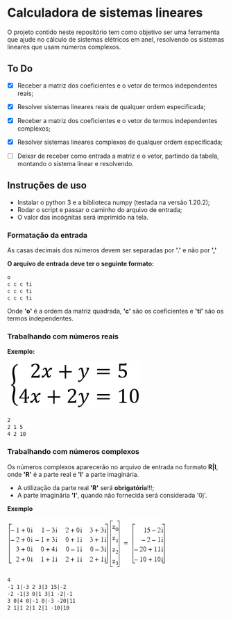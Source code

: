 # Calculadora de sistemas lineares

O projeto contido neste repositório tem como objetivo ser uma ferramenta que ajude
no cálculo de sistemas elétricos em anel, resolvendo os sistemas lineares que usam números complexos.

## To Do

- [X] Receber a matriz dos coeficientes e o vetor de termos independentes reais;
- [X] Resolver sistemas lineares reais de qualquer ordem especificada;
- [X] Receber a matriz dos coeficientes e o vetor de termos independentes complexos;
- [X] Resolver sistemas lineares complexos de qualquer ordem especificada;
- [ ] Deixar de receber como entrada a matriz e o vetor, partindo da tabela, montando o sistema linear e resolvendo.


## Instruções de uso

- Instalar o python 3 e a biblioteca numpy (testada na versão 1.20.2);
- Rodar o script e passar o caminho do arquivo de entrada;
- O valor das incógnitas será imprimido na tela.

### Formatação da entrada

As casas decimais dos números devem ser separadas por **'.'** e não por **','**

**O arquivo de entrada deve ter o seguinte formato:**

```
o
c c c ti
c c c ti
c c c ti
```

Onde **'o'** é a ordem da matriz quadrada, **'c'** são os coeficientes e **'ti'** são os termos independentes.

### Trabalhando com números reais


**Exemplo:**

![Sistema linear real](./images/sistema_linear_real.png)

```
2
2 1 5
4 2 10
```

### Trabalhando com números complexos

Os números complexos aparecerão no arquivo de entrada no formato **R|I**, onde
**'R'** é a parte real e **'I'** a parte imaginária.

- A utilização da parte real **'R'** será **obrigatória**!!!; 
- A parte imaginária **'I'**, quando não fornecida será considerada '0j'. 

**Exemplo**

![Matriz Complexa](./images/sistema_linear_complexo.jpg)

```
4
-1 1|-3 2 3|3 15|-2
-2 -1|3 0|1 3|1 -2|-1
3 0|4 0|-1 0|-3 -20|11
2 1|1 2|1 2|1 -10|10  

```